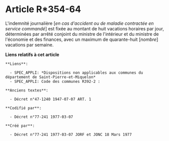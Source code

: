 # Article R*354-64

L'indemnité journalière [*en cas d'accident ou de maladie contractée en service commandé*] est fixée au montant de huit
vacations horaires par jour, déterminées par arrêté conjoint du ministre de l'intérieur et du ministre de l'économie et des
finances, avec un maximum de quarante-huit [*nombre*] vacations par semaine.

**Liens relatifs à cet article**

	**Liens**:

	  - SPEC_APPLI: *Dispositions non applicables aux communes du département de Saint-Pierre-et-Miquelon*
	  - SPEC_APPLI: Code des communes R392-2 :

	**Anciens textes**:

	  - Décret n°47-1240 1947-07-07 ART. 1

	**Codifié par**:

	  - Décret n°77-241 1977-03-07

	**Créé par**:

	  - Décret n°77-241 1977-03-07 JORF et JONC 18 Mars 1977
